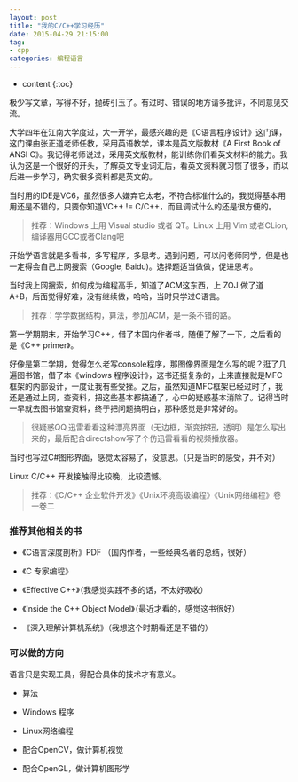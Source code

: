 ```yaml
---
layout: post
title: "我的C/C++学习经历"
date: 2015-04-29 21:15:00
tag: 
- cpp
categories: 编程语言
---
```

* content
{:toc}


极少写文章，写得不好，抛砖引玉了。有过时、错误的地方请多批评，不同意见交流。

大学四年在江南大学度过，大一开学，最感兴趣的是《C语言程序设计》这门课，这门课由张正道老师任教，采用英语教学，课本是英文版教材《A First Book of ANSI C》。我记得老师说过，采用英文版教材，能训练你们看英文材料的能力。我认为这是一个很好的开头，了解英文专业词汇后，看英文资料就习惯了很多，而以后进一步学习，确实很多资料都是英文的。

当时用的IDE是VC6，虽然很多人嫌弃它太老，不符合标准什么的，我觉得基本用用还是不错的，只要你知道VC++ != C/C++，而且调试什么的还是很方便的。

>推荐：Windows 上用 Visual studio 或者 QT。Linux 上用 Vim 或者CLion, 编译器用GCC或者Clang吧

开始学语言就是多看书，多写程序，多思考。遇到问题，可以问老师同学，但是也一定得会自己上网搜索（Google, Baidu)。选择题适当做做，促进思考。

当时我上网搜索，如何成为编程高手，知道了ACM这东西，上 ZOJ 做了道 A+B，后面觉得好难，没有继续做，哈哈，当时只学过C语言。

>推荐：学学数据结构，算法，参加ACM，是一条不错的路。

第一学期期末，开始学习C++，借了本国内作者书，随便了解了一下，之后看的是《C++ primer》。

好像是第二学期，觉得怎么老写console程序，那图像界面是怎么写的呢？逛了几遍图书馆，借了本《windows 程序设计》，这书还挺复杂的，上来直接就是MFC框架的内部设计，一度让我有些受挫。之后，虽然知道MFC框架已经过时了，我还是通过上网，查资料，把这些基本都搞通了，心中的疑惑基本消除了。记得当时一早就去图书馆查资料，终于把问题搞明白，那种感觉是非常好的。

>很疑惑QQ,迅雷看看这种漂亮界面（无边框，渐变按钮，透明）是怎么写出来的，最后配合directshow写了个仿迅雷看看的视频播放器。

当时也写过C#图形界面，感觉太容易了，没意思。（只是当时的感受，并不对）

Linux C/C++ 开发接触得比较晚，比较遗憾。

>推荐：《C/C++ 企业软件开发》《Unix环境高级编程》《Unix网络编程》卷一卷二


### 推荐其他相关的书

- 《C语言深度剖析》PDF （国内作者，一些经典名著的总结，很好）

- 《C 专家编程》

- 《Effective C++》（我感觉实践不多的话，不太好吸收）

- 《Inside the C++ Object Model》（最近才看的，感觉这书很好）

- 《深入理解计算机系统》（我想这个时期看还是不错的）

### 可以做的方向

语言只是实现工具，得配合具体的技术才有意义。

- 算法

- Windows 程序

- Linux网络编程

- 配合OpenCV，做计算机视觉

- 配合OpenGL，做计算机图形学
